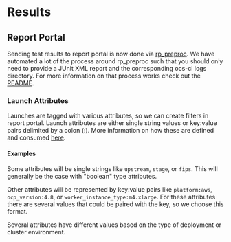 # Results

## Report Portal

Sending test results to report portal is now done via
[rp_preproc](https://gitlab.cee.redhat.com/ccit/reportportal/rp_preproc/-/blob/rpv5/docs/Users.md).
We have automated a lot of the process around rp_preproc such that you should only need
to provide a JUnit XML report and the corresponding ocs-ci logs directory. For more
information on that process works check out the
[README](https://gitlab.cee.redhat.com/ocs/ocs4-jenkins/-/blob/master/scripts/python/report_portal/README.md).

### Launch Attributes

Launches are tagged with various attributes, so we can create filters in report portal.
Launch attributes are either single string values or key:value pairs delimited by a
colon (:). More information on how these are defined and consumed
[here](https://gitlab.cee.redhat.com/ocs/ocs4-jenkins/-/blob/master/scripts/python/report_portal/README.md).

#### Examples
Some attributes will be single strings like `upstream`, `stage`, or `fips`. This will
generally be the case with "boolean" type attributes.

Other attributes will be represented by key:value pairs like `platform:aws`,
`ocp_version:4.8`, or `worker_instance_type:m4.xlarge`. For these attributes there are
several values that could be paired with the key, so we choose this format.

Several attributes have different values based on the type of deployment or
cluster environment.
